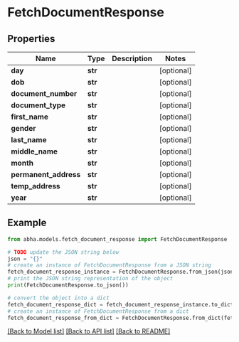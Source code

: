 # FetchDocumentResponse


## Properties

Name | Type | Description | Notes
------------ | ------------- | ------------- | -------------
**day** | **str** |  | [optional] 
**dob** | **str** |  | [optional] 
**document_number** | **str** |  | [optional] 
**document_type** | **str** |  | [optional] 
**first_name** | **str** |  | [optional] 
**gender** | **str** |  | [optional] 
**last_name** | **str** |  | [optional] 
**middle_name** | **str** |  | [optional] 
**month** | **str** |  | [optional] 
**permanent_address** | **str** |  | [optional] 
**temp_address** | **str** |  | [optional] 
**year** | **str** |  | [optional] 

## Example

```python
from abha.models.fetch_document_response import FetchDocumentResponse

# TODO update the JSON string below
json = "{}"
# create an instance of FetchDocumentResponse from a JSON string
fetch_document_response_instance = FetchDocumentResponse.from_json(json)
# print the JSON string representation of the object
print(FetchDocumentResponse.to_json())

# convert the object into a dict
fetch_document_response_dict = fetch_document_response_instance.to_dict()
# create an instance of FetchDocumentResponse from a dict
fetch_document_response_from_dict = FetchDocumentResponse.from_dict(fetch_document_response_dict)
```
[[Back to Model list]](../README.md#documentation-for-models) [[Back to API list]](../README.md#documentation-for-api-endpoints) [[Back to README]](../README.md)


